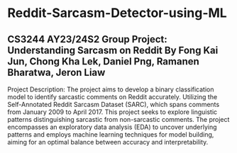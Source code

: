 # Reddit-Sarcasm-Detector-using-ML

CS3244 AY23/24S2 Group Project: Understanding Sarcasm on Reddit By Fong Kai Jun, Chong Kha Lek, Daniel Png, Ramanen Bharatwa, Jeron Liaw
---
Project Description: The project aims to develop a binary classification model to identify sarcastic comments on Reddit accurately. Utilizing the Self-Annotated Reddit Sarcasm Dataset (SARC), which spans comments from January 2009 to April 2017. This project seeks to explore linguistic patterns distinguishing sarcastic from non-sarcastic comments. The project encompasses an exploratory data analysis (EDA) to uncover underlying patterns and employs machine learning techniques for model building, aiming for an optimal balance between accuracy and interpretability.
